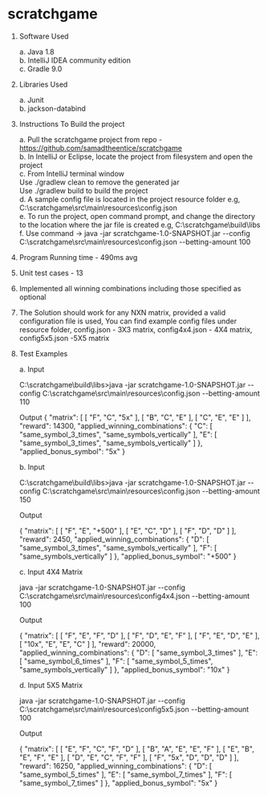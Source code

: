 # scratchgame

1. Software Used

	a. Java 1.8\
	b. IntelliJ IDEA community edition\
	c. Gradle 9.0

2. Libraries Used

	a. Junit\
	b. jackson-databind

3. Instructions To Build the project


	a. Pull the scratchgame project from repo - https://github.com/samadtheentice/scratchgame \
	b. In IntelliJ or Eclipse, locate the project from filesystem and open the project \
	c. From IntelliJ terminal window \
		Use ./gradlew clean to remove the generated jar \
		Use ./gradlew build to build the project \
	d. A sample config file is located in the project resource folder e.g, C:\scratchgame\src\main\resources\config.json \
	e. To run the project, open command prompt, and change the directory to the location where the jar file is created e.g, C:\scratchgame\build\libs \
	f. Use command -> java -jar scratchgame-1.0-SNAPSHOT.jar --config C:\scratchgame\src\main\resources\config.json --betting-amount 100 


4. Program Running time - 490ms avg

5. Unit test cases - 13

6. Implemented all winning combinations including those specified as optional

7. The Solution should work for any NXN matrix, provided a valid configuration file is used, You can find example config files under resource folder, 		config.json - 3X3 matrix, config4x4.json - 4X4 matrix, config5x5.json -5X5 matrix 

8. Test Examples


	a. Input

	C:\scratchgame\build\libs>java -jar scratchgame-1.0-SNAPSHOT.jar --config C:\scratchgame\src\main\resources\config.json --betting-amount 110


	Output
	{
		"matrix": [
			[
				"F",
				"C",
				"5x"
			],
			[
				"B",
				"C",
				"E"
			],
			[
				"C",
				"E",
				"E"
			]
		],
		"reward": 14300,
		"applied_winning_combinations": {
			"C": [
				"same_symbol_3_times",
				"same_symbols_vertically"
			],
			"E": [
				"same_symbol_3_times",
				"same_symbols_vertically"
			]
		},
		"applied_bonus_symbol": "5x"
	}

	b. Input

	C:\scratchgame\build\libs>java -jar scratchgame-1.0-SNAPSHOT.jar --config C:\scratchgame\src\main\resources\config.json --betting-amount 150

	Output

	{
		"matrix": [
			[
				"F",
				"E",
				"+500"
			],
			[
				"E",
				"C",
				"D"
			],
			[
				"F",
				"D",
				"D"
			]
		],
		"reward": 2450,
		"applied_winning_combinations": {
			"D": [
				"same_symbol_3_times",
				"same_symbols_vertically"
			],
			"F": [
				"same_symbols_vertically"
			]
		},
		"applied_bonus_symbol": "+500"
	}

	c. Input 4X4 Matrix
	
	java -jar scratchgame-1.0-SNAPSHOT.jar --config C:\scratchgame\src\main\resources\config4x4.json --betting-amount 100
	
	Output
	
	{
		"matrix": [
			[
				"F",
				"E",
				"F",
				"D"
			],
			[
				"F",
				"D",
				"E",
				"F"
			],
			[
				"F",
				"E",
				"D",
				"E"
			],
			[
				"10x",
				"E",
				"E",
				"C"
			]
		],
		"reward": 20000,
		"applied_winning_combinations": {
			"D": [
				"same_symbol_3_times"
			],
			"E": [
				"same_symbol_6_times"
			],
			"F": [
				"same_symbol_5_times",
				"same_symbols_vertically"
			]
		},
		"applied_bonus_symbol": "10x"
	}
	
	d. Input 5X5 Matrix
	
	java -jar scratchgame-1.0-SNAPSHOT.jar --config C:\scratchgame\src\main\resources\config5x5.json --betting-amount 100
	
	Output
	
	{
		"matrix": [
			[
				"E",
				"F",
				"C",
				"F",
				"D"
			],
			[
				"B",
				"A",
				"E",
				"E",
				"F"
			],
			[
				"E",
				"B",
				"E",
				"F",
				"E"
			],
			[
				"D",
				"E",
				"C",
				"F",
				"F"
			],
			[
				"F",
				"5x",
				"D",
				"D",
				"D"
			]
		],
		"reward": 16250,
		"applied_winning_combinations": {
			"D": [
				"same_symbol_5_times"
			],
			"E": [
				"same_symbol_7_times"
			],
			"F": [
				"same_symbol_7_times"
			]
		},
		"applied_bonus_symbol": "5x"
	}





